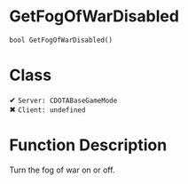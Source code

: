 # GetFogOfWarDisabled
```
bool GetFogOfWarDisabled()
```
# Class
✔ `Server: CDOTABaseGameMode`  
✖ `Client: undefined`  

# Function Description
Turn the fog of war on or off.
